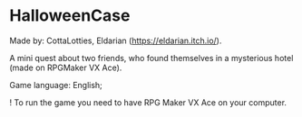 # HalloweenCase
Made by: CottaLotties, Eldarian (https://eldarian.itch.io/).

A mini quest about two friends, who found themselves in a mysterious hotel (made on RPGMaker VX Ace).

Game language: English;

! To run the game you need to have RPG Maker VX Ace on your computer.
